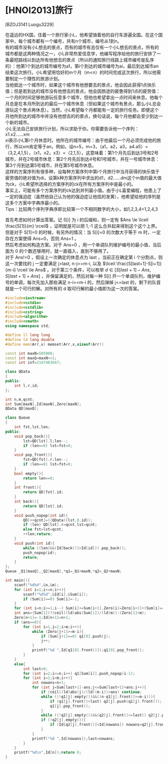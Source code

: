 # [HNOI2013]旅行
[BZOJ3141 Luogu3229]

在遥远的HX国，住着一个旅行家小L，他希望骑着他的自行车游遍全国。在这个国家中，每个城市都有一个编号，共有n个城市，编号从1到n。  
有的城市没有小L想去的景点，而有的城市有且仅有一个小L想去的景点，所有的城市都是这两种情况之一，小L非常热爱信息学，他编写程序给他的旅行安排了一条最短路线以到达所有他想去的景点（所以的通知旅行线路上城市编号是乱序的）：他第1个到达的城市编号为a1，第i个到达的城市编号为ai，最后到达城市an结束这次旅行。小L希望用恰好的m个月（m<n）的时间完成这次旅行，所以他需要制定一个理性的旅游计划。  
当他抵达一个城市时，如果这个城市有他想要去的景点，他会因此获得1点快乐值；但是若到达的城市没有他想去的景点，他会因旅途的疲惫得到1点的疲劳值：一个月的时间足够他游玩任意多个城市，但他也希望拿出一点时间来休息。他每个月总是在本月所到达的最后一个城市休息（但如果这个城市有景点，那么小L总会游玩这个景点再休息）。当然，小L希望每个月都能有一定的旅行任务。即便这个月他所到达的城市中并没有他想去的的景点，换句话说，每个月他都会至少到达一个新的城市。  
小L无法自己安排旅行计划，所以求助于你。你需要告诉他一个序列：x1.x2......xm  
xi表示小L第i个月休息时。他所在的城市编号：由于他最后一个月必须完成他的旅行，所以xm肯定等于an，例如，设n=5，m=3，（a1，a2，a3，a4.a5）=（3,2,4,1,5），（x1，x2，x3）=（2,1,5），这意味着：第1个月先后到达3号和2号城市，并在2号城市休息：第2个月先后到达4号和1号城市，并在一号城市休息：第3个月到达第5号城市，并在第5号城市休息。  
这样的方案序列有很多种，设每种方案序列中第i个月旅行中当月获得的快乐值于疲劳值的绝对值为di，设第k种方案序列中求出的d1，d2......dm这个m值的最大值为ck，小L希望所选择的方案序列的ck在所有方案序列中是最小的。  
事实上，可能有多个方案序列的ck达到并列最小值。由于小L喜爱编程，他患上了一定的强迫症（虽然他自己认为他的强迫症让他炫的发黄），他希望给他的序列是这多个方案中字典序最小的。  
Tips：比较两个序列字典序即比较第一个不相同数字的大小，如1,2,3,4<1,2,4,3

首先考虑如何计算出答案。记 S[i] 为 i 的后缀和，则一定有 $Ans \le \lceil \frac{S[1]}{m} \rceil$ ，证明就是可以把 1,-1 这么合并起来得到这个这个上界。但是对于 S[1]=0 的时候，有另外的情况：当 S[i]=0 的次数大于等于 m 时，一定存在方案使得 Ans=0，否则 Ans=1 。  
然后考虑如何构造方案。对于 Ans=0 ，用一个单调队列维护编号的最小值，当后面为 0 的个数还够用时，就一直插入，直到不够用了。  
对于 Ans!=0 ，假设上一次确定的休息点为 last ，当前正在确定第 i 个分割点，则这一次要找的 j 一定要满足 j>last, n-j>=m-i, 以及 $\lceil \frac{S[last+1]-S[i+1]}{m-i} \rceil \le Ans$ 。对于第三个条件，可以枚举 $d \in [S[last+1]-Ans,S[last+1]+Ans]$ ，并保留满足的，然后对每一种 S[i] 开一个单调队列，维护编号的单调，每次先加入那些满足 n-i>=m-i 的，然后弹掉 j<=last 的，剩下的队首就是一个可行的解。对所有的 d 取可行解的最小值即为这一次的答案。

```cpp
#include<iostream>
#include<cstdio>
#include<cstdlib>
#include<cstring>
#include<algorithm>
#include<cmath>
using namespace std;

#define ll long long
#define ld long double
#define mem(Arr,x) memset(Arr,x,sizeof(Arr))

const int maxN=505000;
const int maxQ=maxN<<1;
const int inf=2147483647;

class QData
{
public:
	int l,r,id;
};

int n,m,qcnt;
int Sum[maxN],Id[maxN],Zero[maxN];
QData QD[maxQ];

class Queue
{
	int fst,lst,len;
public:
	void pop_back(){
		lst=QD[lst].l;len--;
		if (len==0) lst=fst=0;
	}
	void pop_front(){
		fst=QD[fst].r;len--;
		if (len==0) lst=fst=0;
	}
	bool empty(){
		return len==0;
	}
	int front(){
		return QD[fst].id;
	}
	int back(){
		return QD[lst].id;
	}
	void push_nopop(int id){
		QD[++qcnt]=((QData){lst,0,id});
		if (len) QD[lst].r=qcnt,lst=qcnt;
		else fst=lst=qcnt;
		++len;return;
	}
	void push(int id){
		while ((len)&&(Id[back()]>Id[id])) pop_back();
		push_nopop(id);
		return;
	}
};
Queue _Q1[maxQ],_Q2[maxQ],*q1=_Q1+maxN,*q2=_Q2+maxN;

int main(){
	scanf("%d%d",&n,&m);
	for (int i=1;i<=n;i++){
		scanf("%d%d",&Id[i],&Sum[i]);
		if (Sum[i]==0) Sum[i]=-1;
	}
	for (int i=n;i>=1;i--) Sum[i]+=Sum[i+1],Zero[i]=Zero[i+1]+(Sum[i]==0);
	int ans=(Sum[1])?(ceil((ld)abs(Sum[1])/(ld)m)):(Zero[1]<m);
	Zero[n+1]=-1;Id[n+1]=n+1;
	if (ans==0){
		for (int i=1,j=2;i<m;i++){
			while (Zero[j+1]>=m-i){
				if (Sum[j+1]==0) q1[0].push(j);
				j++;
			}
			printf("%d ",Id[q1[0].front()]);q1[0].pop_front();
		}
	}
	else{
		int last=0;
		for (int i=2;i<=n;i++) q1[Sum[i]].push_nopop(i-1);
		for (int i=1;i<m;i++){
			int nowans=n+1;
			for (int j=Sum[last+1]-ans;j<=Sum[last+1]+ans;j++){
				if (ceil((ld)abs(j)/(ld)(m-i))>ans) continue;
				while ((!q1[j].empty())&&((n-q1[j].front()>=m-i))){
					if (q1[j].front()>last) q2[j].push(q1[j].front());
					q1[j].pop_front();
				}
				while ((!q2[j].empty())&&(q2[j].front()<=last)) q2[j].pop_front();
				if (!q2[j].empty()){
					if (Id[q2[j].front()]<Id[nowans]) nowans=q2[j].front();
				}
			}
			printf("%d ",Id[nowans]);last=nowans;
		}
	}
	printf("%d\n",Id[n]);return 0;
}
```